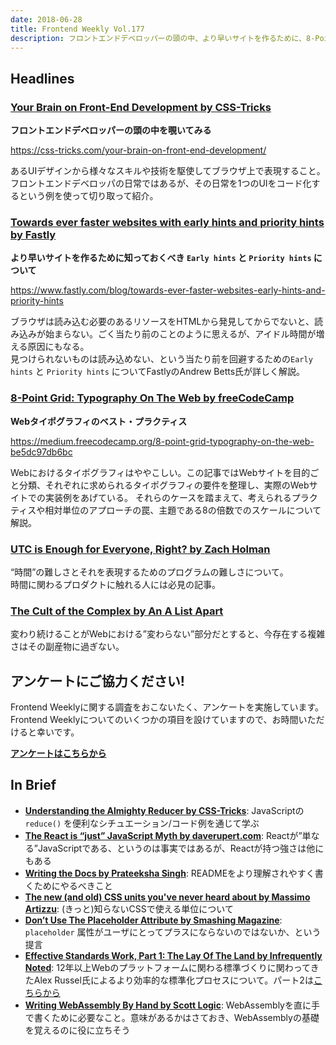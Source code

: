 ```yaml
---
date: 2018-06-28
title: Frontend Weekly Vol.177
description: フロントエンドデベロッパーの頭の中、より早いサイトを作るために、8-Point Grid、ほか計12リンク
---
```


## Headlines

### [Your Brain on Front-End Development by CSS-Tricks](https://css-tricks.com/your-brain-on-front-end-development/)

**フロントエンドデベロッパーの頭の中を覗いてみる**

https://css-tricks.com/your-brain-on-front-end-development/

あるUIデザインから様々なスキルや技術を駆使してブラウザ上で表現すること。フロントエンドデベロッパの日常ではあるが、その日常を1つのUIをコード化するという例を使って切り取って紹介。

### [Towards ever faster websites with early hints and priority hints by Fastly](https://www.fastly.com/blog/towards-ever-faster-websites-early-hints-and-priority-hints)

**より早いサイトを作るために知っておくべき `Early hints` と `Priority hints` について**

https://www.fastly.com/blog/towards-ever-faster-websites-early-hints-and-priority-hints

ブラウザは読み込む必要のあるリソースをHTMLから発見してからでないと、読み込みが始まらない。ごく当たり前のことのように思えるが、アイドル時間が増える原因にもなる。  
見つけられないものは読み込めない、という当たり前を回避するための`Early hints` と `Priority hints` についてFastlyのAndrew Betts氏が詳しく解説。

### [8-Point Grid: Typography On The Web by freeCodeCamp](https://medium.freecodecamp.org/8-point-grid-typography-on-the-web-be5dc97db6bc)

**Webタイポグラフィのベスト・プラクティス**

https://medium.freecodecamp.org/8-point-grid-typography-on-the-web-be5dc97db6bc

Webにおけるタイポグラフィはややこしい。この記事ではWebサイトを目的ごと分類、それぞれに求められるタイポグラフィの要件を整理し、実際のWebサイトでの実装例をあげている。
それらのケースを踏まえて、考えられるプラクティスや相対単位のアプローチの罠、主題である8の倍数でのスケールについて解説。

### [UTC is Enough for Everyone, Right? by Zach Holman](https://zachholman.com/talk/utc-is-enough-for-everyone-right)

“時間”の難しさとそれを表現するためのプログラムの難しさについて。  
時間に関わるプロダクトに触れる人には必見の記事。

### [The Cult of the Complex by An A List Apart](http://alistapart.com/article/cult-of-the-complex)

変わり続けることがWebにおける”変わらない”部分だとすると、今存在する複雑さはその副産物に過ぎない。

## アンケートにご協力ください!

Frontend Weeklyに関する調査をおこないたく、アンケートを実施しています。Frontend Weeklyについてのいくつかの項目を設けていますので、お時間いただけると幸いです。

**[アンケートはこちらから](https://docs.google.com/forms/d/e/1FAIpQLSdanFCMkLg5NAsTPW96tx3sIHGjtRq3Xh9A3BdfEbTFAUmtgQ/viewform)**

## In Brief

- [**Understanding the Almighty Reducer by CSS-Tricks**](https://css-tricks.com/understanding-the-almighty-reducer/): JavaScriptの `reduce()` を便利なシチュエーション/コード例を通じて学ぶ
- [**The React is “just” JavaScript Myth by daverupert.com**](https://daverupert.com/2018/06/the-react-is-just-javascript-myth/): Reactが”単なる”JavaScriptである、というのは事実ではあるが、Reactが持つ強さは他にもある
- [**Writing the Docs by Prateeksha Singh**](https://medium.com/@pratu16x7/writing-the-docs-dabccd97c464): READMEをより理解されやすく書くためにやるべきこと
- [**The new (and old) CSS units you've never heard about by Massimo Artizzu**](https://dev.to/maxart2501/the-new-and-old-css-units-youve-never-heard-about-1mn1): (きっと)知らないCSSで使える単位について
- [**Don’t Use The Placeholder Attribute by Smashing Magazine**](https://www.smashingmagazine.com/2018/06/placeholder-attribute/): `placeholder` 属性がユーザにとってプラスにならないのではないか、という提言
- [**Effective Standards Work, Part 1: The Lay Of The Land by Infrequently Noted**](https://infrequently.org/2018/06/effective-standards-work-part-1-the-lay-of-the-land/): 12年以上Webのプラットフォームに関わる標準づくりに関わってきたAlex Russel氏によるより効率的な標準化プロセスについて。パート2は[こちらから](https://infrequently.org/2018/06/effective-standards-work-part-1-the-lay-of-the-land/)
- [**Writing WebAssembly By Hand by Scott Logic**](https://blog.scottlogic.com/2018/04/26/webassembly-by-hand.html): WebAssemblyを直に手で書くために必要なこと。意味があるかはさておき、WebAssemblyの基礎を覚えるのに役に立ちそう
